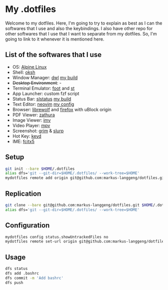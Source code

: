 # My .dotfiles

Welcome to my dotfiles. Here, I'm going to try to explain as best as I can the
softwares that I use and also the keybindings. I also have other repo for other
softwares that I use that I want to separate from my dotfiles. So, I'm going to
link to it whenever it is mentioned here.

## List of the softwares that I use

- OS: [Alpine Linux](https://alpinelinux.org)
- Shell: [oksh](https://github.com/ibara/oksh)
- Window Manager: [dwl](https://codeberg.org/dwl/dwl/) [my build](https://github.com/markus-langgeng/dwl)
- ~~Desktop Environment~~: -
- Terminal Emulator: [foot](https://codeberg.org/dnkl/foot) and [st](https://github.com/lukesmithxyz/st)
- App Launcher: custom fzf script
- Status Bar: [slstatus](https://tools.suckless.org/slstatus) [my build](https://github.com/markus-langgeng/slstatus)
- Text Editor: [neovim](https://github.com/neovim/neovim/) [my config](https://github.com/markus-langgeng/nvim)
- Browser: [librewolf](https://librewolf.net/) and [firefox](https://www.mozilla.org/en-US/firefox/) with uBlock origin
- PDF Viewer: [zathura](https://pwmt.org/projects/zathura/)
- Image Viewer: [imv](https://sr.ht/~exec64/imv)
- Video Player: [mpv](https://mpv.io/)
- Screenshot: [grim](https://wayland.emersion.fr/grim/) & [slurp](https://wayland.emersion.fr/slurp/)
- Hot Key: [keyd](https://github.com/rvaiya/keyd)
- IME: [fcitx5](https://fcitx-im.org/wiki/Fcitx_5)

## Setup
```sh
git init --bare $HOME/.dotfiles
alias dfs='git --git-dir=$HOME/.dotfiles/ --work-tree=$HOME'
mydotfiles remote add origin git@github.com:markus-langgeng/dotfiles.git
```

## Replication
```sh
git clone --bare git@github.com:markus-langgeng/dotfiles.git $HOME/.dotfiles
alias dfs='git --git-dir=$HOME/.dotfiles/ --work-tree=$HOME'
```

## Configuration
```sh
mydotfiles config status.showUntrackedFiles no
mydotfiles remote set-url origin git@github.com:markus-langgeng/dotfiles.git
```

## Usage
```sh
dfs status
dfs add .bashrc
dfs commit -m 'Add bashrc'
dfs push
```
